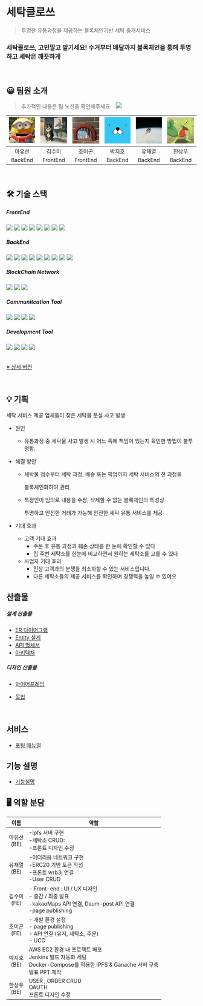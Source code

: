 # 세탁클로쓰

> 투명한 유통과정을 제공하는 블록체인기반 세탁 중개서비스

### 세탁클로쓰, 고민말고 맡기세요! 수거부터 배달까지 블록체인을 통해 투명하고 세탁은 깨끗하게

<br/>

## 😀 팀원 소개

> 추가적인 내용은 팀 노션을 확인해주세요. &nbsp;  <a href="https://magnetic-amusement-a77.notion.site/54b73dcd27274bc78f1906c105188ce3"><img src="https://img.shields.io/badge/team_notion-628D54?style=for-the-badge&logo=notion&logoColor=white"></a>

| ![image-20221007000549757](assets/image-20221007000549757.png) | ![image-20221007000513369](assets/image-20221007000513369.png) | ![image-20221007000629677](assets/image-20221007000629677.png) | ![image-20221007000701677](assets/image-20221007000701677.png) | ![image-20221007002002083](assets/image-20221007002002083.png) | ![image-20221007002111751](assets/image-20221007002111751.png) |
| :----------------------------------------------------------: | :----------------------------------------------------------: | :----------------------------------------------------------: | :----------------------------------------------------------: | :----------------------------------------------------------: | :----------------------------------------------------------: |
|                            마유선                            |                            김수미                            |                            조미곤                            |                            박지호                            |                            유재열                            |                            한상우                            |
|                           BackEnd                            |                           FrontEnd                           |                           FrontEnd                           |                           BackEnd                            |                           BackEnd                            |                           BackEnd                            |

<br/>

## 🛠 기술 스택

##### FrontEnd

<img src="https://img.shields.io/badge/html5-E34F26?style=for-the-badge&logo=html5&logoColor=white">
<img src="https://img.shields.io/badge/css-1572B6?style=for-the-badge&logo=css3&logoColor=white">
<img src="https://img.shields.io/badge/typescript-3366FF?style=for-the-badge&logo=typescript&logoColor=black">
<img src="https://img.shields.io/badge/react-61DAFB?style=for-the-badge&logo=react&logoColor=black">
<img src="https://img.shields.io/badge/redux-764ABC?style=for-the-badge&logo=redux&logoColor=white">
<img src="https://img.shields.io/badge/node.js-339933?style=for-the-badge&logo=Node.js&logoColor=white">
<img src="https://img.shields.io/badge/mui-99CCFF?style=for-the-badge&logo=mui&logoColor=white">
<img src="https://img.shields.io/badge/npm-333333?style=for-the-badge&logo=npm&logoColor=white">

<br/>

##### BackEnd

<img src="https://img.shields.io/badge/java-007396?style=for-the-badge&logo=java&logoColor=white">
<img src="https://img.shields.io/badge/mysql-4479A1?style=for-the-badge&logo=mysql&logoColor=white">
<img src="https://img.shields.io/badge/springboot-6DB33F?style=for-the-badge&logo=springboot&logoColor=white">
<img src="https://img.shields.io/badge/aws-FF9900?style=for-the-badge&logo=amazonaws&logoColor=white">
<img src="https://img.shields.io/badge/ec2-FF9900?style=for-the-badge&logo=amazonec2&logoColor=white">
<img src="https://img.shields.io/badge/s3-569A31?style=for-the-badge&logo=amazons3&logoColor=white">
<img src="https://img.shields.io/badge/jenkins-FF3300?style=for-the-badge&logo=jenkins&logoColor=white">
<img src="https://img.shields.io/badge/nginx-009639?style=for-the-badge&logo=nginx&logoColor=white">
<img src="https://img.shields.io/badge/gradle-003333?style=for-the-badge&logo=gradle&logoColor=white">


<br/>



##### BlockChain Network

<img src="https://img.shields.io/badge/ipfs-FC6D26?style=for-the-badge&logo=ipfs&logoColor=white">
<img src="https://img.shields.io/badge/ganache-0052CC?style=for-the-badge&logo=&logoColor=white">
<img src="https://img.shields.io/badge/web3-003333?style=for-the-badge&logo=web3&logoColor=white">

<br/>

##### Communitcation Tool

<img src="https://img.shields.io/badge/gitlab-FC6D26?style=for-the-badge&logo=gitlab&logoColor=white">
<img src="https://img.shields.io/badge/jira-0052CC?style=for-the-badge&logo=jira&logoColor=white">
<img src="https://img.shields.io/badge/mattermost-0058CC?style=for-the-badge&logo=mattermost&logoColor=white">
<img src="https://img.shields.io/badge/notion-000000?style=for-the-badge&logo=notion&logoColor=white">

<br/>

##### Development Tool

<img src="https://img.shields.io/badge/vscode-007ACC?style=for-the-badge&logo=visualstudiocode&logoColor=white">
<img src="https://img.shields.io/badge/intellij-000000?style=for-the-badge&logo=intellijidea&logoColor=white">
<img src="https://img.shields.io/badge/mysql_workbench-4479A1?style=for-the-badge&logo=mysql&logoColor=white">
<img src="https://img.shields.io/badge/docker-2496ED?style=for-the-badge&logo=docker&logoColor=white">


<br/>
<br/>

[※ 상세 버전](https://magnetic-amusement-a77.notion.site/c2d22b38cff04888ac7bddff5976d81c)

<br/>

## 💡 기획

세탁 서비스 제공 업체들이 잦은 세탁물 분실 사고 발생

- 원인

  - 유통과정 중 세탁물 사고 발생 시 어느 쪽에 책임이 있는지 확인한 방법이 불투명함.

- 해결 방안

  - 세탁물 접수부터 세탁 과정, 배송 또는 픽업까지 세탁 서비스의 전 과정을

    블록체인화하여 관리

  - 특정인이 임의로 내용을 수정, 삭제할 수 없는 블록체인의 특성상

    투명하고 안전한 거래가 가능해 안전한 세탁 유통 서비스를 제공

- 기대 효과

  - 고객 기대 효과
    - 주문 후 유통 과정과 훼손 상태를 한 눈에 확인할 수 있다
    - 집 주변 세탁소를 한눈에 비교하면서 원하는 세탁소를 고를 수 있다
  - 사업자 기대 효과
    - 진상 고객과의 분쟁을 최소화할 수 있는 서비스입니다.
    - 다른 세탁소들의 제공 서비스를 확인하며 경쟁력을 높일 수 있어요  


##  산출물

##### 설계 산출물

* [ER 다이어그램](https://magnetic-amusement-a77.notion.site/ERD-fbb7cc08fe6646438f8b62c49df176db)
* [Entity 설계](https://magnetic-amusement-a77.notion.site/Entity-0f25880182cb4e3796872d306751a4f8)
* [API 명세서](https://magnetic-amusement-a77.notion.site/API-d35e0e4f26e746e99a940f51e1921bb8)
* [아키텍처](https://magnetic-amusement-a77.notion.site/6613a252c4454b05afa10a7ccdc47ed6)

##### 디자인 산출물

* [와이어프레임](https://magnetic-amusement-a77.notion.site/Wire-Frame-ed134b65469a4f4fa9825e5250bd528f)

* [목업](https://a604-parsley.notion.site/eccbc66413734cf99c264947e7ec7904)

<br/>

##  서비스

* [포팅 매뉴얼](./exec/A706_배포_문서/배포_문서.md)

  

##  기능 설명

- [기능설명](https://magnetic-amusement-a77.notion.site/e9a4ef749d36430bb22e1d63f6963682)



## 🖥 역할 분담

|       이름        | 역할                                                         |
| :---------------: | ------------------------------------------------------------ |
| 마유선 <br/> (BE) | -Ipfs 서버 구현 <br />-세탁소 CRUD:<br />-프론트 디자인 수정<br /> |
| 유재열<br/> (BE)  | -이더리움 네트워크 구현<br />-ERC20 기반 토큰 작성<br />-프론트 wrb3j 연결<br />-User CRUD |
| 김수미<br/> (FE)  | - Front-end : UI / UX 디자인<br />- 중간 / 최종 발표<br />-kakaoMaps API 연결, Daum-post API 연결<br /> -page publishing |
| 조미곤<br/> (FE)  | - 개발 환경 설정<br/>- page publishing<br/>- API 연결 (유저, 세탁소, 주문)<br/>- UCC |
| 박지호<br/> (BE)  | AWS EC2 환경 내 프로젝트 배포<br/>Jenkins 빌드 자동화 세팅<br/>Docker-Compose를 적용한 IPFS & Ganache 서버 구축<br/>발표 PPT 제작 |
| 한상우 <br/> (BE) | USER , ORDER CRUD<br/>OAUTH <br/>프론트 디자인 수정<br/>     |

<br/>

